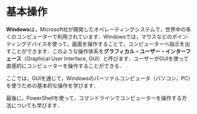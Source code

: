 # 基本操作 

**Windows**は，Microsoft社が開発したオペレーティングシステムで，世界中の多くのコンピューターで利用されています．Windowsでは，マウスなどのポインティングデバイスを使って，画面を操作することで，コンピューターへ指示を出すことができます．このような操作体系を**グラフィカル・ユーザー・インターフェース**（Graphical User Interface, GUI）と呼びます．ユーザーがGUIを使って直感的にコンピューターを操作することができる．

ここでは，GUIを通じて，Windowsのパーソナルコンピュータ（パソコン，PC）を使うための基本的な操作を学びます．

最後に，PowerShellを使って，コマンドラインでコンピューターを操作する方法についても学びます．

